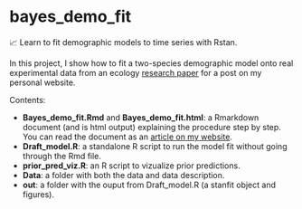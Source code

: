 # bayes_demo_fit
📈 Learn to fit demographic models to time series with Rstan.

In this project, I show how to fit a two-species demographic model onto real experimental data from an ecology [research paper](https://doi.org/10.1098/rspb.2022.0543) for a post on my personal website.

Contents:
  - __Bayes_demo_fit.Rmd__ and __Bayes_demo_fit.html__: a Rmarkdown document (and is html output) explaining the procedure step by step. You can read the document as an [article on my website](https://c-saade.github.io/projects/bayes_demo_fit/).
  - __Draft_model.R__: a standalone R script to run the model fit without going through the Rmd file.
  - __prior_pred_viz.R__: an R script to vizualize prior predictions.
  - __Data__: a folder with both the data and data description.
  - __out__: a folder with the ouput from Draft_model.R (a stanfit object and figures).

